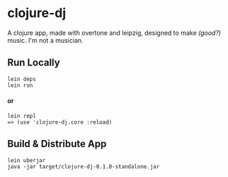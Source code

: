 # clojure-dj

A clojure app, made with overtone and leipzig, designed to make _(good?)_ music. I'm not a musician.

## Run Locally
```
lein deps
lein run
```
#### or
```
lein repl
=> (use 'clojure-dj.core :reload)
```

## Build & Distribute App
```
lein uberjar
java -jar target/clojure-dj-0.1.0-standalone.jar
```